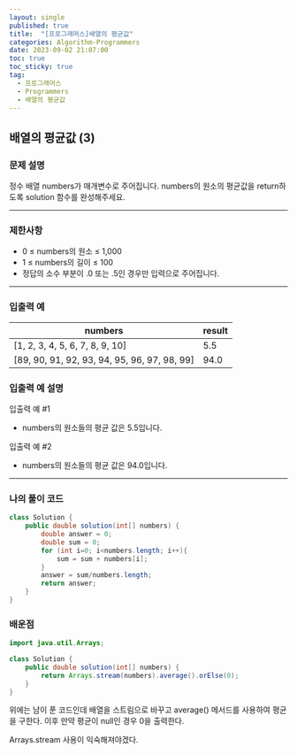 ```yaml
---
layout: single
published: true
title:  "[프로그래머스]배열의 평균값"
categories: Algorithm-Programmers
date: 2023-09-02 21:07:00
toc: true
toc_sticky: true
tag:   
  - 프로그래머스
  - Programmers
  - 배열의 평균값
---
```


## 배열의 평균값 (3)

### 문제 설명
정수 배열 numbers가 매개변수로 주어집니다. numbers의 원소의 평균값을 return하도록 solution 함수를 완성해주세요.

----------------

### 제한사항

* 0 ≤ numbers의 원소 ≤ 1,000
* 1 ≤ numbers의 길이 ≤ 100
* 정답의 소수 부분이 .0 또는 .5인 경우만 입력으로 주어집니다.


----------------

### 입출력 예

|numbers    |result|
|---|---|
|[1, 2, 3, 4, 5, 6, 7, 8, 9, 10]    |   5.5|
|[89, 90, 91, 92, 93, 94, 95, 96, 97, 98, 99]	|94.0|


### 입출력 예 설명

입출력 예 #1
* numbers의 원소들의 평균 값은 5.5입니다.
  
입출력 예 #2
* numbers의 원소들의 평균 값은 94.0입니다.




----------------

### 나의 풀이 코드

```java
class Solution {
    public double solution(int[] numbers) {
        double answer = 0;
        double sum = 0;
        for (int i=0; i<numbers.length; i++){
            sum = sum + numbers[i];
        }
        answer = sum/numbers.length;
        return answer;
    }
}
```
<p>

</p>



### 배운점

```java
import java.util.Arrays;

class Solution {
    public double solution(int[] numbers) {
        return Arrays.stream(numbers).average().orElse(0);
    }
}
```
<p>
위에는 남이 푼 코드인데 배열을 스트림으로 바꾸고 average() 메서드를 사용하여 평균을 구한다. 이후 만약 평균이 null인 경우 0을 출력한다.
</p>

<p>
Arrays.stream 사용이 익숙해져야겠다. 
</p>

